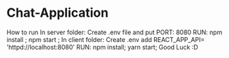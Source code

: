 # Chat-Application
How to run
In server folder: 
  Create .env file and put PORT: 8080
  RUN:
    npm install ; npm start ;
In client folder:
  Create .env add REACT_APP_API= 'httpd://localhost:8080'
  RUN:
    npm install; yarn start;
Good Luck :D
